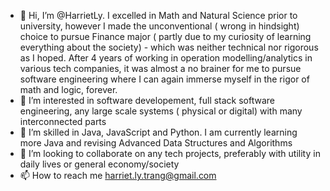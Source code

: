 - 👋 Hi, I’m @HarrietLy. I excelled in Math and Natural Science prior to university, however I made the unconventional ( wrong in hindsight) choice to pursue Finance major ( partly due to my curiosity of learning everything about the society) - which was neither technical nor rigorous as I hoped. After 4 years of working in operation modelling/analytics in various tech companies, it was almost a no brainer for me to pursue software engineering where I can again immerse myself in the rigor of math and logic, forever.
- 👀 I’m interested in software developement, full stack software engineering, any large scale systems ( physical or digital) with many interconnected parts
- 🌱 I’m skilled in Java, JavaScript and Python. I am currently learning more Java and revising Advanced Data Structures and Algorithms
- 💞️ I’m looking to collaborate on any tech projects, preferably with utility in daily lives or general economy/society
- 📫 How to reach me harriet.ly.trang@gmail.com

<!---
HarrietLy/HarrietLy is a ✨ special ✨ repository because its `README.md` (this file) appears on your GitHub profile.
You can click the Preview link to take a look at your changes.
--->
